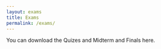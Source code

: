 ```yaml
---
layout: exams
title: Exams
permalink: /exams/
---
```

You can download the Quizes and Midterm and Finals here. 